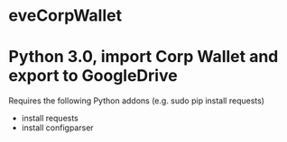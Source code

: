 # eveCorpWallet
# Python 3.0, import Corp Wallet and export to GoogleDrive

Requires the following Python addons (e.g. sudo pip install requests)
- install requests
- install configparser
